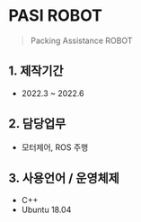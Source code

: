 # PASI ROBOT
> Packing Assistance ROBOT

## 1. 제작기간
- 2022.3 ~ 2022.6

## 2. 담당업무
- 모터제어, ROS 주행

## 3. 사용언어 / 운영체제
- C++
- Ubuntu 18.04
